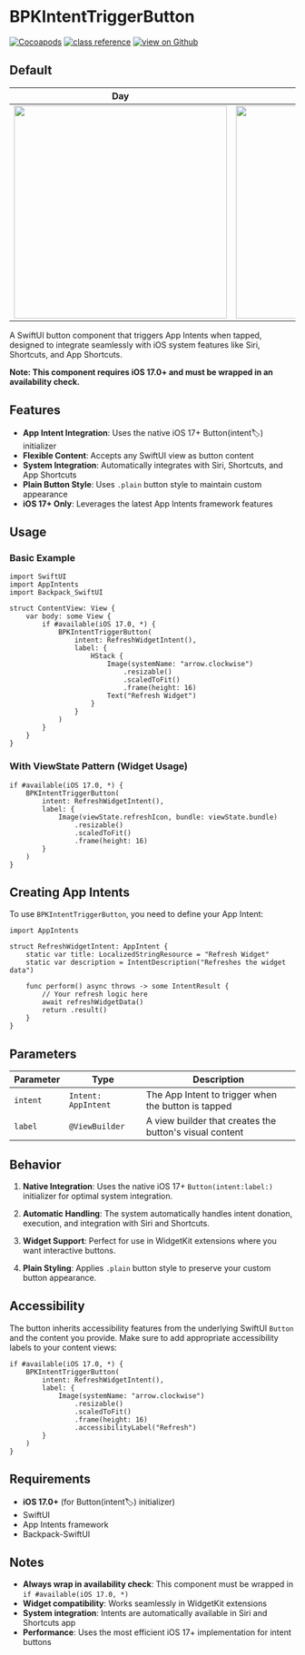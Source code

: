 # BPKIntentTriggerButton

[![Cocoapods](https://img.shields.io/cocoapods/v/Backpack-SwiftUI.svg?style=flat)](hhttps://cocoapods.org/pods/Backpack-SwiftUI)
[![class reference](https://img.shields.io/badge/Class%20reference-iOS-blue)](https://backpack.github.io/ios/versions/latest/swiftui/Structs/BPKIntentTriggerButton.html)
[![view on Github](https://img.shields.io/badge/Source%20code-GitHub-lightgrey)](https://github.com/Skyscanner/backpack-ios/tree/main/Backpack-SwiftUI/BPKIntentTriggerButton)

## Default

| Day | Night |
| --- | --- |
| <img src="https://raw.githubusercontent.com/Skyscanner/backpack-ios/main/screenshots/iPhone-swiftui_intent-trigger-button___default_lm.png" alt="" width="375" /> |<img src="https://raw.githubusercontent.com/Skyscanner/backpack-ios/main/screenshots/iPhone-swiftui_intent-trigger-button___default_dm.png" alt="" width="375" /> |

A SwiftUI button component that triggers App Intents when tapped, designed to integrate seamlessly with iOS system features like Siri, Shortcuts, and App Shortcuts.

**Note: This component requires iOS 17.0+ and must be wrapped in an availability check.**

## Features

- **App Intent Integration**: Uses the native iOS 17+ Button(intent:label:) initializer
- **Flexible Content**: Accepts any SwiftUI view as button content
- **System Integration**: Automatically integrates with Siri, Shortcuts, and App Shortcuts
- **Plain Button Style**: Uses `.plain` button style to maintain custom appearance
- **iOS 17+ Only**: Leverages the latest App Intents framework features

## Usage

### Basic Example

    import SwiftUI
    import AppIntents
    import Backpack_SwiftUI

    struct ContentView: View {
        var body: some View {
            if #available(iOS 17.0, *) {
                BPKIntentTriggerButton(
                    intent: RefreshWidgetIntent(),
                    label: {
                        HStack {
                            Image(systemName: "arrow.clockwise")
                                .resizable()
                                .scaledToFit()
                                .frame(height: 16)
                            Text("Refresh Widget")
                        }
                    }
                )
            }
        }
    }

### With ViewState Pattern (Widget Usage)

    if #available(iOS 17.0, *) {
        BPKIntentTriggerButton(
            intent: RefreshWidgetIntent(),
            label: {
                Image(viewState.refreshIcon, bundle: viewState.bundle)
                    .resizable()
                    .scaledToFit()
                    .frame(height: 16)
            }
        )
    }

## Creating App Intents

To use `BPKIntentTriggerButton`, you need to define your App Intent:

    import AppIntents

    struct RefreshWidgetIntent: AppIntent {
        static var title: LocalizedStringResource = "Refresh Widget"
        static var description = IntentDescription("Refreshes the widget data")
        
        func perform() async throws -> some IntentResult {
            // Your refresh logic here
            await refreshWidgetData()
            return .result()
        }
    }

## Parameters

| Parameter | Type | Description |
|-----------|------|-------------|
| `intent` | `Intent: AppIntent` | The App Intent to trigger when the button is tapped |
| `label` | `@ViewBuilder` | A view builder that creates the button's visual content |

## Behavior

1. **Native Integration**: Uses the native iOS 17+ `Button(intent:label:)` initializer for optimal system integration.

2. **Automatic Handling**: The system automatically handles intent donation, execution, and integration with Siri and Shortcuts.

3. **Widget Support**: Perfect for use in WidgetKit extensions where you want interactive buttons.

4. **Plain Styling**: Applies `.plain` button style to preserve your custom button appearance.

## Accessibility

The button inherits accessibility features from the underlying SwiftUI `Button` and the content you provide. Make sure to add appropriate accessibility labels to your content views:

    if #available(iOS 17.0, *) {
        BPKIntentTriggerButton(
            intent: RefreshWidgetIntent(),
            label: {
                Image(systemName: "arrow.clockwise")
                    .resizable()
                    .scaledToFit()
                    .frame(height: 16)
                    .accessibilityLabel("Refresh")
            }
        )
    }

## Requirements

- **iOS 17.0+** (for Button(intent:label:) initializer)
- SwiftUI
- App Intents framework
- Backpack-SwiftUI

## Notes

- **Always wrap in availability check**: This component must be wrapped in `if #available(iOS 17.0, *)` 
- **Widget compatibility**: Works seamlessly in WidgetKit extensions
- **System integration**: Intents are automatically available in Siri and Shortcuts app
- **Performance**: Uses the most efficient iOS 17+ implementation for intent buttons

